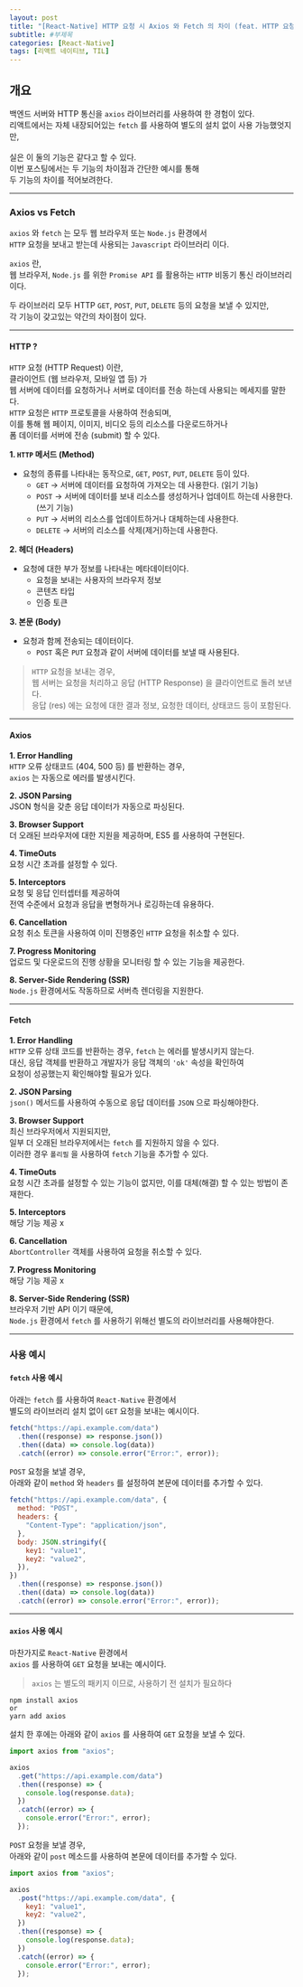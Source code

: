 ```yaml
---
layout: post
title: "[React-Native] HTTP 요청 시 Axios 와 Fetch 의 차이 (feat. HTTP 요청이란 ?)🌁"
subtitle: #부제목
categories: [React-Native]
tags: [리액트 네이티브, TIL]
---
```


## 개요

백엔드 서버와 HTTP 통신을 `axios` 라이브러리를 사용하여 한 경험이 있다.<br>
리액트에서는 자체 내장되어있는 `fetch` 를 사용하여 별도의 설치 없이 사용 가능했엇지만,<br>
<br>
실은 이 둘의 기능은 같다고 할 수 있다.<br>
이번 포스팅에서는 두 기능의 차이점과 간단한 예시를 통해<bR>
두 기능의 차이를 적어보려한다.

---

### Axios vs Fetch

`axios` 와 `fetch` 는 모두 웹 브라우저 또는 `Node.js` 환경에서<br>
`HTTP` 요청을 보내고 받는데 사용되는 `Javascript` 라이브러리 이다.<br>

`axios` 란,<br>
웹 브라우저, `Node.js` 를 위한 `Promise API` 를 활용하는 `HTTP` 비동기 통신 라이브러리이다.<br>

두 라이브러리 모두 HTTP `GET`, `POST`, `PUT`, `DELETE` 등의 요청을 보낼 수 있지만,<br>
각 기능이 갖고있는 약간의 차이점이 있다.

---

#### HTTP ?

`HTTP` 요청 (HTTP Request) 이란,<bR>
클라이언트 (웹 브라우저, 모바일 앱 등) 가<br>
웹 서버에 데이터를 요청하거나 서버로 데이터를 전송 하는데 사용되는 메세지를 말한다.<br>
`HTTP` 요청은 `HTTP` 프로토콜을 사용하여 전송되며,<br>
이를 통해 웹 페이지, 이미지, 비디오 등의 리소스를 다운로드하거나<br>
폼 데이터를 서버에 전송 (submit) 할 수 있다.

**1. `HTTP` 메서드 (Method)**

- 요청의 종류를 나타내는 동작으로, `GET`, `POST`, `PUT`, `DELETE` 등이 있다.
  - `GET` -> 서버에 데이터를 요청하여 가져오는 데 사용한다. (읽기 기능)
  - `POST` -> 서버에 데이터를 보내 리소스를 생성하거나 업데이트 하는데 사용한다. (쓰기 기능)
  - `PUT` -> 서버의 리소스를 업데이트하거나 대체하는데 사용한다.
  - `DELETE` -> 서버의 리소스를 삭제(제거)하는데 사용한다.

**2. 헤더 (Headers)**

- 요청에 대한 부가 정보를 나타내는 메타데이터이다.
  - 요청을 보내는 사용자의 브라우저 정보
  - 콘텐츠 타입
  - 인증 토큰

**3. 본문 (Body)**

- 요청과 함께 전송되는 데이터이다.
  - `POST` 혹은 `PUT` 요청과 같이 서버에 데이터를 보낼 때 사용된다.

> `HTTP` 요청을 보내는 경우,<br>
> 웹 서버는 요청을 처리하고 응답 (HTTP Response) 을 클라이언트로 돌려 보낸다.<br>
> 응답 (res) 에는 요청에 대한 결과 정보, 요청한 데이터, 상태코드 등이 포함된다.

---

#### Axios

**1. Error Handling**<br>
`HTTP` 오류 상태코드 (404, 500 등) 를 반환하는 경우,<br>
`axios` 는 자동으로 에러를 발생시킨다.

**2. JSON Parsing**<br>
JSON 형식을 갖춘 응답 데이터가 자동으로 파싱된다.

**3. Browser Support**<br>
더 오래된 브라우저에 대한 지원을 제공하며, ES5 를 사용하여 구현된다.

**4. TimeOuts**<br>
요청 시간 초과를 설정할 수 있다.

**5. Interceptors**<br>
요청 및 응답 인터셉터를 제공하여<bR>
전역 수준에서 요청과 응답을 변형하거나 로깅하는데 유용하다.

**6. Cancellation**<br>
요청 취소 토큰을 사용하여 이미 진행중인 `HTTP` 요청을 취소할 수 있다.

**7. Progress Monitoring**<br>
업로드 및 다운로드의 진행 상황을 모니터링 할 수 있는 기능을 제공한다.

**8. Server-Side Rendering (SSR)**<br>
`Node.js` 환경에서도 작동하므로 서버측 렌더링을 지원한다.

---

#### Fetch

**1. Error Handling**<br>
`HTTP` 오류 상태 코드를 반환하는 경우, `fetch` 는 에러를 발생시키지 않는다.<br>
대신, 응답 객체를 반환하고 개발자가 응답 객체의 `'ok'` 속성을 확인하여<br>
요청이 성공했는지 확인해야할 필요가 있다.

**2. JSON Parsing**<br>
`json()` 메서드를 사용하여 수동으로 응답 데이터를 `JSON` 으로 파싱해야한다.

**3. Browser Support**<br>
최신 브라우저에서 지원되지만,<BR>
일부 더 오래된 브라우저에서는 `fetch` 를 지원하지 않을 수 있다.<br>
이러한 경우 `폴리필` 을 사용하여 `fetch` 기능을 추가할 수 있다.

**4. TimeOuts**<br>
요청 시간 초과를 설정할 수 있는 기능이 없지만, 이를 대체(해결) 할 수 있는 방법이 존재한다.

**5. Interceptors**<br>
해당 기능 제공 x

**6. Cancellation**<br>
`AbortController` 객체를 사용하여 요청을 취소할 수 있다.

**7. Progress Monitoring**<br>
해당 기능 제공 x

**8. Server-Side Rendering (SSR)**<br>
브라우저 기반 API 이기 때문에,<br>
`Node.js` 환경에서 `fetch` 를 사용하기 위해선 별도의 라이브러리를 사용해야한다.

---

### 사용 예시

#### `fetch` 사용 예시

아래는 `fetch` 를 사용하여 `React-Native` 환경에서<br>
별도의 라이브러리 설치 없이 `GET` 요청을 보내는 예시이다.

```javascript
fetch("https://api.example.com/data")
  .then((response) => response.json())
  .then((data) => console.log(data))
  .catch((error) => console.error("Error:", error));
```

`POST` 요청을 보낼 경우,<br>
아래와 같이 `method` 와 `headers` 를 설정하여 본문에 데이터를 추가할 수 있다.

```javascript
fetch("https://api.example.com/data", {
  method: "POST",
  headers: {
    "Content-Type": "application/json",
  },
  body: JSON.stringify({
    key1: "value1",
    key2: "value2",
  }),
})
  .then((response) => response.json())
  .then((data) => console.log(data))
  .catch((error) => console.error("Error:", error));
```

---

#### `axios` 사용 예시

마찬가지로 `React-Native` 환경에서<br>
`axios` 를 사용하여 `GET` 요청을 보내는 예시이다.

> `axios` 는 별도의 패키지 이므로, 사용하기 전 설치가 필요하다

```
npm install axios
or
yarn add axios
```

설치 한 후에는 아래와 같이 `axios` 를 사용하여 `GET` 요청을 보낼 수 있다.

```javascript
import axios from "axios";

axios
  .get("https://api.example.com/data")
  .then((response) => {
    console.log(response.data);
  })
  .catch((error) => {
    console.error("Error:", error);
  });
```

`POST` 요청을 보낼 경우,<br>
아래와 같이 `post` 메소드를 사용하여 본문에 데이터를 추가할 수 있다.

```javascript
import axios from "axios";

axios
  .post("https://api.example.com/data", {
    key1: "value1",
    key2: "value2",
  })
  .then((response) => {
    console.log(response.data);
  })
  .catch((error) => {
    console.error("Error:", error);
  });
```
